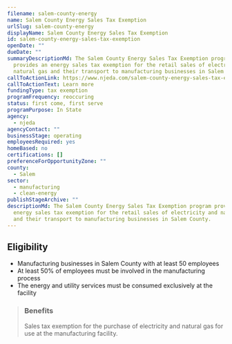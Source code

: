 ```yaml
---
filename: salem-county-energy
name: Salem County Energy Sales Tax Exemption
urlSlug: salem-county-energy
displayName: Salem County Energy Sales Tax Exemption
id: salem-county-energy-sales-tax-exemption
openDate: ""
dueDate: ""
summaryDescriptionMd: The Salem County Energy Sales Tax Exemption program
  provides an energy sales tax exemption for the retail sales of electricity and
  natural gas and their transport to manufacturing businesses in Salem County.
callToActionLink: https://www.njeda.com/salem-county-energy-sales-tax-exemption/
callToActionText: Learn more
fundingType: tax exemption
programFrequency: reoccuring
status: first come, first serve
programPurpose: In State
agency:
  - njeda
agencyContact: ""
businessStage: operating
employeesRequired: yes
homeBased: no
certifications: []
preferenceForOpportunityZone: ""
county:
  - Salem
sector:
  - manufacturing
  - clean-energy
publishStageArchive: ""
descriptionMd: The Salem County Energy Sales Tax Exemption program provides an
  energy sales tax exemption for the retail sales of electricity and natural gas
  and their transport to manufacturing businesses in Salem County.
---
```


## Eligibility

- Manufacturing businesses in Salem County with at least 50 employees
- At least 50% of employees must be involved in the manufacturing process
- The energy and utility services must be consumed exclusively at the facility

> ### Benefits
>
> Sales tax exemption for the purchase of electricity and natural gas for use at the manufacturing facility.
